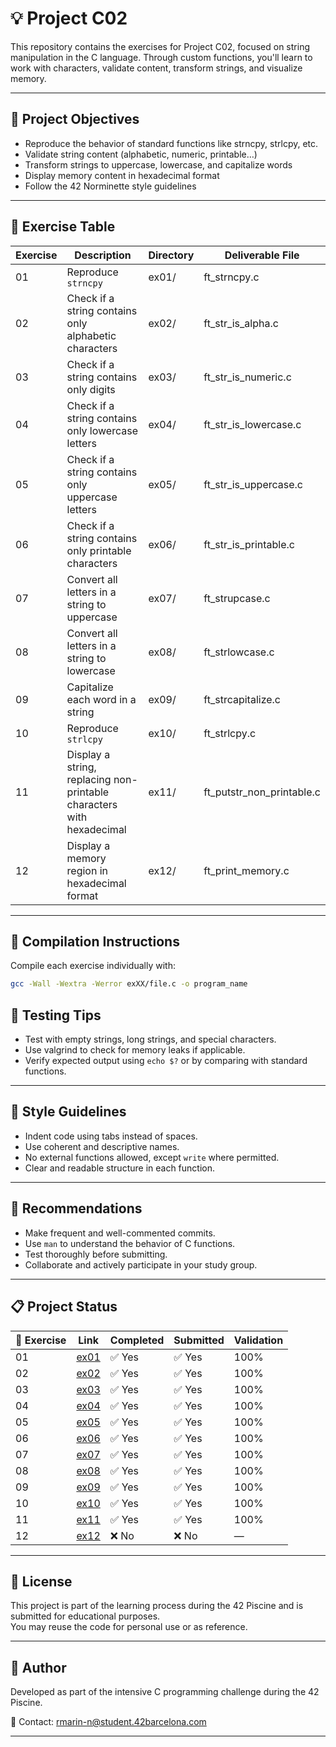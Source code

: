 # 💡 Project C02

This repository contains the exercises for Project C02, focused on string manipulation in the C language. Through custom functions, you'll learn to work with characters, validate content, transform strings, and visualize memory.

---

## 🎯 Project Objectives

- Reproduce the behavior of standard functions like strncpy, strlcpy, etc.  
- Validate string content (alphabetic, numeric, printable…)  
- Transform strings to uppercase, lowercase, and capitalize words  
- Display memory content in hexadecimal format  
- Follow the 42 Norminette style guidelines

---

## 📁 Exercise Table

| Exercise | Description                                                                 | Directory | Deliverable File             |
|----------|------------------------------------------------------------------------------|-----------|-------------------------------|
| 01       | Reproduce `strncpy`                                                         | ex01/     | ft_strncpy.c                  |
| 02       | Check if a string contains only alphabetic characters                       | ex02/     | ft_str_is_alpha.c             |
| 03       | Check if a string contains only digits                                      | ex03/     | ft_str_is_numeric.c           |
| 04       | Check if a string contains only lowercase letters                           | ex04/     | ft_str_is_lowercase.c         |
| 05       | Check if a string contains only uppercase letters                           | ex05/     | ft_str_is_uppercase.c         |
| 06       | Check if a string contains only printable characters                        | ex06/     | ft_str_is_printable.c         |
| 07       | Convert all letters in a string to uppercase                                | ex07/     | ft_strupcase.c                |
| 08       | Convert all letters in a string to lowercase                                | ex08/     | ft_strlowcase.c               |
| 09       | Capitalize each word in a string                                            | ex09/     | ft_strcapitalize.c            |
| 10       | Reproduce `strlcpy`                                                         | ex10/     | ft_strlcpy.c                  |
| 11       | Display a string, replacing non-printable characters with hexadecimal       | ex11/     | ft_putstr_non_printable.c     |
| 12       | Display a memory region in hexadecimal format                               | ex12/     | ft_print_memory.c             |

---

## 🔧 Compilation Instructions

Compile each exercise individually with:

```bash
gcc -Wall -Wextra -Werror exXX/file.c -o program_name
```

## 🧪 Testing Tips

- Test with empty strings, long strings, and special characters.  
- Use valgrind to check for memory leaks if applicable.  
- Verify expected output using `echo $?` or by comparing with standard functions.

---

## 📐 Style Guidelines

- Indent code using tabs instead of spaces.  
- Use coherent and descriptive names.  
- No external functions allowed, except `write` where permitted.  
- Clear and readable structure in each function.

---

## 📌 Recommendations

- Make frequent and well-commented commits.  
- Use `man` to understand the behavior of C functions.  
- Test thoroughly before submitting.  
- Collaborate and actively participate in your study group.

---

## 📋 Project Status

| 🧩 Exercise | Link               | Completed | Submitted | Validation |
|--------------|-------------------|-----------|-----------|------------|
| 01           | [ex01](./ex01)    | ✅ Yes    | ✅ Yes    | 100%       |
| 02           | [ex02](./ex02)    | ✅ Yes    | ✅ Yes    | 100%       |
| 03           | [ex03](./ex03)    | ✅ Yes    | ✅ Yes    | 100%       |
| 04           | [ex04](./ex04)    | ✅ Yes    | ✅ Yes    | 100%       |
| 05           | [ex05](./ex05)    | ✅ Yes    | ✅ Yes    | 100%       |
| 06           | [ex06](./ex06)    | ✅ Yes    | ✅ Yes    | 100%       |
| 07           | [ex07](./ex07)    | ✅ Yes    | ✅ Yes    | 100%       |
| 08           | [ex08](./ex08)    | ✅ Yes    | ✅ Yes    | 100%       |
| 09           | [ex09](./ex09)    | ✅ Yes    | ✅ Yes    | 100%       |
| 10           | [ex10](./ex10)    | ✅ Yes    | ✅ Yes    | 100%       |
| 11           | [ex11](./ex11)    | ✅ Yes    | ✅ Yes    | 100%       |
| 12           | [ex12](./ex12)    | ❌ No     | ❌ No     | —          |

---

## 📜 License

This project is part of the learning process during the 42 Piscine and is submitted for educational purposes.  
You may reuse the code for personal use or as reference.

---

## 🙋 Author

Developed as part of the intensive C programming challenge during the 42 Piscine.

📧 Contact: rmarin-n@student.42barcelona.com

---
